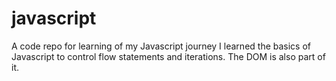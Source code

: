 # javascript
A code repo for learning of my Javascript journey
I learned the basics of Javascript to control flow statements and iterations.
The DOM is also part of it.